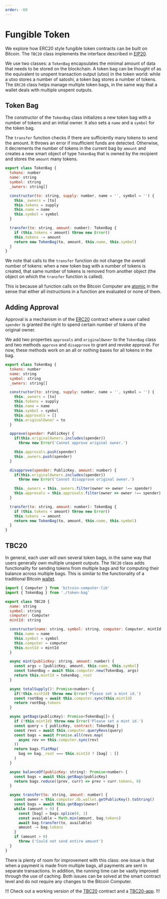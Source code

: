 ```yaml
---
order: -60
---
```


# Fungible Token

We explore how ERC20 style fungible token contracts can be built on Bitcoin. The ``TBC20`` class implements the interface described in [EIP20](https://eips.ethereum.org/EIPS/eip-20).

We use two classes: a ``TokenBag`` encapsulates the minimal amount of data that needs to be stored on the blockchain. A token bag can be thought of as the equivalent to unspent transaction output (utxo) in the token world: while a utxo stores a number of satoshi, a token bag stores a number of tokens. The ``ERC20`` class helps manage multiple token bags, in the same way that a wallet deals with multiple unspent outputs.

## Token Bag

The constructor of the ``TokenBag`` class initializes a new token bag with a number of tokens and an initial owner. It also sets a ``name`` and a ``symbol`` for the token bag.

The ``transfer`` function checks if there are sufficiently many tokens to send the amount. It throws an error if insufficient funds are detected. Otherwise, it decrements the number of tokens in the current bag by ``amount`` and creates a new smart object of type ``TokenBag`` that is owned by the recipient and stores the ``amount`` many tokens.

```js
export class TokenBag {
  tokens: number
  name: string
  symbol: string
  _owners: string[]

  constructor(to: string, supply: number, name = '', symbol = '') {
    this._owners = [to]
    this.tokens = supply
    this.name = name
    this.symbol = symbol
  }

  transfer(to: string, amount: number): TokenBag {
    if (this.tokens < amount) throw new Error()
    this.tokens -= amount
    return new TokenBag(to, amount, this.name, this.symbol)
  }
}
```

We note that calls to the ``transfer`` function do not change the overall number of tokens: when a new token bag with a number of tokens is created, that same number of tokens is removed from another object (the object on which the ``transfer`` function is called).

This is because all function calls on the Bitcoin Computer are [atomic](https://en.m.wikipedia.org/wiki/Atomicity_(database_systems)) in the sense that either all instructions in a function are evaluated or none of them.

## Adding Approval

Approval is a mechanism in of the [ERC20](https://github.com/OpenZeppelin/openzeppelin-contracts/blob/master/contracts/token/ERC20/ERC20.sol) contract where a user called ``spender`` is granted the right to spend certain number of tokens of the original owner.

We add two properties ``approvals`` and ``originalOwner`` to the ``TokenBag`` class and two methods ``approve`` and ``disapprove`` to grant and revoke approval. For now, these methods work on an all or nothing bases for all tokens in the bag.

```js #12-13,16-22,24-30
export class TokenBag {
  tokens: number
  name: string
  symbol: string
  _owners: string[]

  constructor(to: string, supply: number, name = '', symbol = '') {
    this._owners = [to]
    this.tokens = supply
    this.name = name
    this.symbol = symbol
    this.approvals = []
    this.originalOwner = to
  }

  approve(spender: PublicKey) {
    if(this.originalOwners.includes(spender))
      throw new Error('Cannot approve original owner.')

    this.approvals.push(spender)
    this._owners.push(spender)
  }

  disapprove(spender: PublicKey, amount: number) {
    if(this.originalOwners.includes(spender))
      throw new Error('Cannot disapprove original owner.')

    this._owners = this._owners.filter(owner => owner !== spender)
    this.approvals = this.approvals.filter(owner => owner !== spender)
  }

  transfer(to: string, amount: number): TokenBag {
    if (this.tokens < amount) throw new Error()
    this.tokens -= amount
    return new TokenBag(to, amount, this.name, this.symbol)
  }
}
```

## TBC20

In general, each user will own several token bags, in the same way that users generally own multiple unspent outputs. The ``TBC20`` class adds functionality for sending tokens from multiple bags and for computing their balance across multiple bags. This is similar to the functionality of a traditional Bitcoin [wallet](wallet.md).

```js
import { Computer } from 'bitcoin-computer-lib'
import { TokenBag } from './token-bag'

export class TBC20 {
  name: string
  symbol: string
  computer: Computer
  mintId: string

  constructor(name: string, symbol: string, computer: Computer, mintId?: string) {
    this.name = name
    this.symbol = symbol
    this.computer = computer
    this.mintId = mintId
  }

  async mint(publicKey: string, amount: number) {
    const args = [publicKey, amount, this.name, this.symbol]
    const tokenBag = await this.computer.new(TokenBag, args)
    return this.mintId = tokenBag._root
  }

  async totalSupply(): Promise<number> {
    if(!this.mintId) throw new Error('Please set a mint id.')
    const rootBag = await this.computer.sync(this.mintId)
    return rootBag.tokens
  }

  async getBags(publicKey): Promise<TokenBag[]> {
    if (!this.mintId) throw new Error('Please set a mint id.')
    const query = { publicKey, contract: TokenBag }
    const revs = await this.computer.queryRevs(query)
    const bags = await Promise.all(revs.map(
      async rev => this.computer.sync(rev)
    ))
    return bags.flatMap(
      bag => bag._root === this.mintId ? [bag] : []
    )
  }

  async balanceOf(publicKey: string): Promise<number> {
    const bags = await this.getBags(publicKey)
    return bags.reduce((prev, curr) => prev + curr.tokens, 0)
  }

  async transfer(to: string, amount: number) {
    const owner = this.computer.db.wallet.getPublicKey().toString()
    const bags = await this.getBags(owner)
    while (amount > 0) {
      const [bag] = bags.splice(0, 1)
      const available = Math.min(amount, bag.tokens)
      await bag.transfer(to, available)
      amount -= bag.tokens
    }
    if (amount > 0)
      throw ('Could not send entire amount')
  }
}
```

There is plenty of room for improvement with this class: one issue is that when a payment is made from multiple bags, all payments are sent in separate transactions. In addition, the running time can be vastly improved through the use of caching. Both issues can be solved at the smart contract level and do not require any changes to the Bitcoin Computer.

!!!
Check out a working version of the [TBC20](https://github.com/bitcoin-computer/monorepo/tree/main/packages/TBC20) contract and a [TBC20-app](https://github.com/bitcoin-computer/monorepo/tree/main/packages/TBC721-app).
!!!
